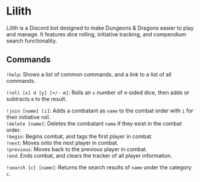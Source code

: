 # Lilith
Lilith is a Discord bot designed to make Dungeons &amp; Dragons easier to play and manage. It features dice rolling, initiative tracking, and compendium search functionality.

## Commands
`!help`: Shows a list of common commands, and a link to a list of all commands.  
  
`!roll [x] d [y] [+/- m]`: Rolls an `x` number of `d`-sided dice, then adds or subtracts `m` to the result.  
  
`!join [name] [i]`: Adds a combatant as `name` to the combat order with `i` for their initiative roll.  
`!delete [name]`: Deletes the combatant `name` if they exist in the combat order.  
`!begin`: Begins combat, and tags the first player in combat.  
`!next`: Moves onto the next player in combat.  
`!previous`: Moves back to the previous player in combat.  
`!end`: Ends combat, and clears the tracker of all player information.  
  
`!search [c] [name]`: Returns the search results of `name` under the category `c`.
  
